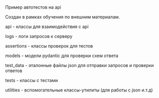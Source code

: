 Пример автотестов на api

Создан в рамках обучения по внешним материалам.

api - классы для взаимодействия с api

logs - логи запросов к серверу

assertions - классы проверок для тестов

models - модели pydantic для проверки схем ответа

test_data - эталонные файлы json для отправки запросов и проверки ответов

tests - классы с тестами

utilities - вспомогательные классы-утилиты (для работы с json и.т.д)
